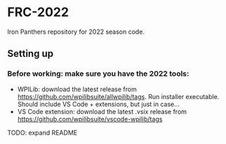 # FRC-2022

Iron Panthers repository for 2022 season code.

## Setting up

### Before working: make sure you have the 2022 tools:
 * WPILib: download the latest release from https://github.com/wpilibsuite/allwpilib/tags. Run installer executable. Should include VS Code + extensions, but just in case...
 * VS Code extension: download the latest .vsix release from https://github.com/wpilibsuite/vscode-wpilib/tags 

TODO: expand README
